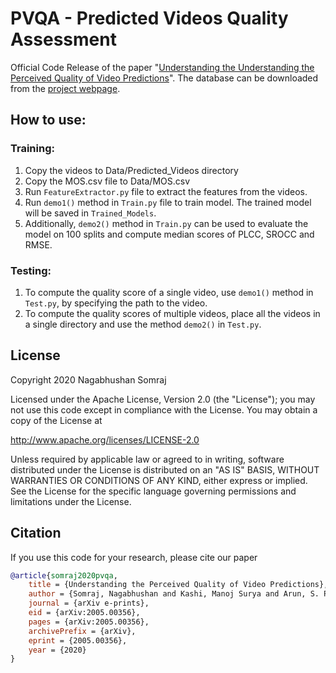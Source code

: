 # PVQA - Predicted Videos Quality Assessment
Official Code Release of the paper "[Understanding the Understanding the Perceived Quality of Video Predictions](https://arxiv.org/abs/2005.00356)".
The database can be downloaded from the [project webpage](https://nagabhushansn95.github.io/publications/2020/pvqa.html).

## How to use:
### Training:
1. Copy the videos to Data/Predicted_Videos directory
2. Copy the MOS.csv file to Data/MOS.csv
3. Run `FeatureExtractor.py` file to extract the features from the videos.
4. Run `demo1()` method in `Train.py` file to train model. The trained model will be saved in `Trained_Models`.
5. Additionally, `demo2()` method in `Train.py` can be used to evaluate the model on 100 splits and compute median scores of PLCC, SROCC and RMSE.

### Testing:
1. To compute the quality score of a single video, use `demo1()` method in `Test.py`, by specifying the path to the video.
2. To compute the quality scores of multiple videos, place all the videos in a single directory and use the method `demo2()` in `Test.py`.

## License
Copyright 2020 Nagabhushan Somraj

Licensed under the Apache License, Version 2.0 (the "License");
you may not use this code except in compliance with the License.
You may obtain a copy of the License at

   http://www.apache.org/licenses/LICENSE-2.0

Unless required by applicable law or agreed to in writing, software
distributed under the License is distributed on an "AS IS" BASIS,
WITHOUT WARRANTIES OR CONDITIONS OF ANY KIND, either express or implied.
See the License for the specific language governing permissions and
limitations under the License.

## Citation
If you use this code for your research, please cite our paper

```bibtex
@article{somraj2020pvqa,
    title = {Understanding the Perceived Quality of Video Predictions},
    author = {Somraj, Nagabhushan and Kashi, Manoj Surya and Arun, S. P. and Soundararajan, Rajiv},
    journal = {arXiv e-prints},
    eid = {arXiv:2005.00356},
    pages = {arXiv:2005.00356},
    archivePrefix = {arXiv},
    eprint = {2005.00356},
    year = {2020}
}
```
